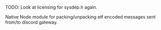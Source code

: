 TODO: Look at licensing for sysdep.h again.

Native Node module for packing/unpacking etf encoded messages sent from/to discord gateway.

